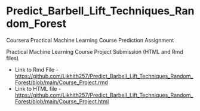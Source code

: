 # Predict_Barbell_Lift_Techniques_Random_Forest
Coursera Practical Machine Learning Course Prediction Assignment

Practical Machine Learning Course Project Submission (HTML and Rmd files)  
 - Link to Rmd File - https://github.com/Likhith257/Predict_Barbell_Lift_Techniques_Random_Forest/blob/main/Course_Project.rmd
 - Link to HTML file - https://github.com/Likhith257/Predict_Barbell_Lift_Techniques_Random_Forest/blob/main/Course_Project.html
